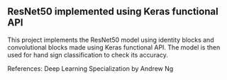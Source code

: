 ## ResNet50 implemented using Keras functional API
This project implements the ResNet50 model using identity blocks and convolutional blocks made using Keras functional API. The model is then used for hand sign classification to check its accuracy.

References: Deep Learning Specialization by Andrew Ng
